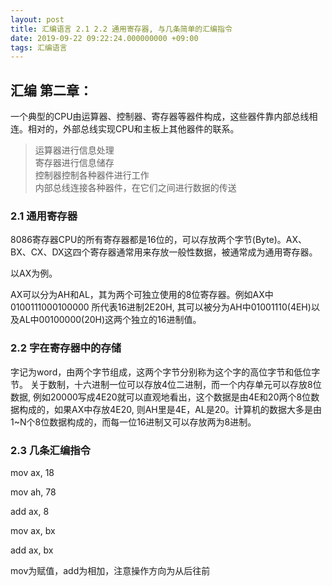 ```yaml
---
layout: post
title: 汇编语言 2.1 2.2 通用寄存器, 与几条简单的汇编指令
date: 2019-09-22 09:22:24.000000000 +09:00
tags: 汇编语言
---
```

## 汇编 第二章：
一个典型的CPU由运算器、控制器、寄存器等器件构成，这些器件靠内部总线相连。相对的，外部总线实现CPU和主板上其他器件的联系。
> 运算器进行信息处理<br>
寄存器进行信息储存<br>
控制器控制各种器件进行工作<br>
内部总线连接各种器件，在它们之间进行数据的传送

### 2.1 通用寄存器
8086寄存器CPU的所有寄存器都是16位的，可以存放两个字节(Byte)。AX、BX、CX、DX这四个寄存器通常用来存放一般性数据，被通常成为通用寄存器。

以AX为例。

AX可以分为AH和AL，其为两个可独立使用的8位寄存器。例如AX中0100111000100000 所代表16进制2E20H, 其可以被分为AH中01001110(4EH)以及AL中00100000(20H)这两个独立的16进制值。

### 2.2 字在寄存器中的存储
字记为word，由两个字节组成，这两个字节分别称为这个字的高位字节和低位字节。
关于数制，十六进制一位可以存放4位二进制，而一个内存单元可以存放8位数据, 例如20000写成4E20就可以直观地看出，这个数据是由4E和20两个8位数据构成的，如果AX中存放4E20, 则AH里是4E，AL是20。计算机的数据大多是由1~N个8位数据构成的，而每一位16进制又可以存放两为8进制。

### 2.3 几条汇编指令

mov ax, 18

mov ah, 78

add ax, 8

mov ax, bx

add ax, bx

mov为赋值，add为相加，注意操作方向为从后往前
